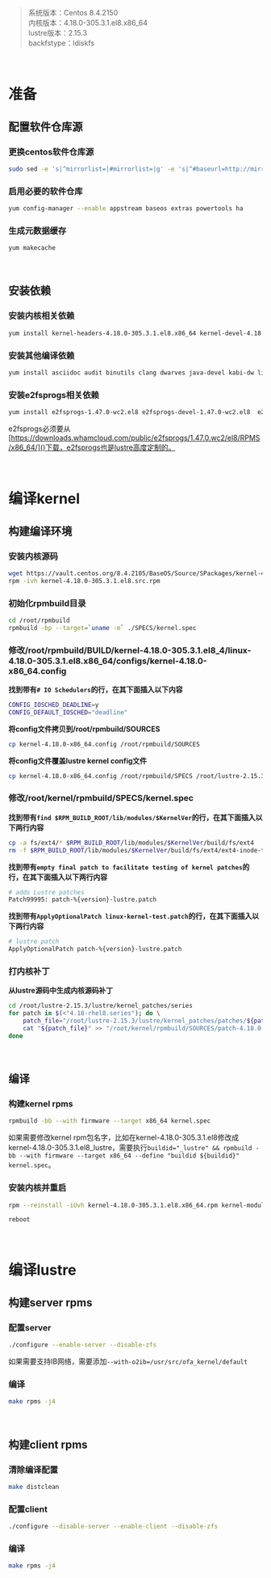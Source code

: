 > 系统版本：Centos 8.4.2150  
> 内核版本：4.18.0-305.3.1.el8.x86_64  
> lustre版本：2.15.3  
> backfstype：ldiskfs  

&nbsp;
# 准备
## 配置软件仓库源
### 更换centos软件仓库源
```bash
sudo sed -e 's|^mirrorlist=|#mirrorlist=|g' -e 's|^#baseurl=http://mirror.centos.org/$contentdir/$releasever|baseurl=https://vault.centos.org/8.4.2105|g' -i.bak /etc/yum.repos.d/CentOS-*.repo
```

### 启用必要的软件仓库
```bash
yum config-manager --enable appstream baseos extras powertools ha
```

### 生成元数据缓存
```bash
yum makecache
```

&nbsp;
## 安装依赖
### 安装内核相关依赖
```bash
yum install kernel-headers-4.18.0-305.3.1.el8.x86_64 kernel-devel-4.18.0-305.3.1.el8 kernel-abi-stablelists-4.18.0-305.3.1.el8 kernel-rpm-macros asciidoc audit binutils clang dwarves java-devel kabi-dw libbabeltrace-devel libbpf-devel libcap-devel libcap-ng-devel libmnl-devel llvm perl-generators python3-docutils
```

### 安装其他编译依赖
```bash
yum install asciidoc audit binutils clang dwarves java-devel kabi-dw libbabeltrace-devel libbpf-devel libcap-devel libcap-ng-devel libmnl-devel llvm perl-generators python3-docutils bison device-mapper-devel elfutils-devel elfutils-libelf-devel expect flex gcc gcc-c++ git glib2 glib2-devel hmaccalc keyutils-libs-devel krb5-devel ksh libattr-devel libblkid-devel libselinux-devel libtool libuuid-devel libyaml-devel lsscsi make ncurses-devel net-snmp-devel net-tools newt-devel numactl-devel parted patchutils pciutils-devel perl-ExtUtils-Embed pesign redhat-rpm-config rpm-build systemd-devel tcl tcl-devel tk tk-devel wget xmlto yum-utils zlib-devel libmount-devel libnl3-devel python3-devel
```

### 安装e2fsprogs相关依赖
```bash
yum install e2fsprogs-1.47.0-wc2.el8 e2fsprogs-devel-1.47.0-wc2.el8  e2fsprogs-libs-1.47.0-wc2.el8 e2fsprogs-static-1.47.0-wc2.el8  libcom_err-1.47.0-wc2.el8 libcom_err-devel-1.47.0-wc2.el8 libss-1.47.0-wc2.el8 libss-devel-1.47.0-wc2.el8
```
e2fsprogs必须要从[https://downloads.whamcloud.com/public/e2fsprogs/1.47.0.wc2/el8/RPMS/x86_64/]()下载，e2fsprogs也是lustre高度定制的。

&nbsp;
&nbsp;
# 编译kernel
## 构建编译环境
### 安装内核源码
```bash
wget https://vault.centos.org/8.4.2105/BaseOS/Source/SPackages/kernel-4.18.0-305.3.1.el8.src.rpm
rpm -ivh kernel-4.18.0-305.3.1.el8.src.rpm
```

### 初始化rpmbuild目录
```bash
cd /root/rpmbuild
rpmbuild -bp --target=`uname -m` ./SPECS/kernel.spec
```

### 修改/root/rpmbuild/BUILD/kernel-4.18.0-305.3.1.el8_4/linux-4.18.0-305.3.1.el8.x86_64/configs/kernel-4.18.0-x86_64.config
**找到带有`# IO Schedulers`的行，在其下面插入以下内容**
```bash
CONFIG_IOSCHED_DEADLINE=y
CONFIG_DEFAULT_IOSCHED="deadline"
```

**将config文件拷贝到/root/rpmbuild/SOURCES**
```bash
cp kernel-4.18.0-x86_64.config /root/rpmbuild/SOURCES
```

**将config文件覆盖lustre kernel config文件**
```bash
cp kernel-4.18.0-x86_64.config /root/rpmbuild/SPECS /root/lustre-2.15.3/lustre/kernel_patches/kernel_configs/kernel-4.18.0-4.18-rhel8.4-x86_64.config
```

### 修改/root/kernel/rpmbuild/SPECS/kernel.spec
**找到带有`find $RPM_BUILD_ROOT/lib/modules/$KernelVer`的行，在其下面插入以下两行内容**
```bash
cp -a fs/ext4/* $RPM_BUILD_ROOT/lib/modules/$KernelVer/build/fs/ext4
rm -f $RPM_BUILD_ROOT/lib/modules/$KernelVer/build/fs/ext4/ext4-inode-test*
```

**找到带有`empty final patch to facilitate testing of kernel patches`的行，在其下面插入以下两行内容**
```bash
# adds Lustre patches
Patch99995: patch-%{version}-lustre.patch
```

**找到带有`ApplyOptionalPatch linux-kernel-test.patch`的行，在其下面插入以下两行内容**
```bash
# lustre patch
ApplyOptionalPatch patch-%{version}-lustre.patch
```

### 打内核补丁
**从lustre源码中生成内核源码补丁**
```bash
cd /root/lustre-2.15.3/lustre/kernel_patches/series
for patch in $(<"4.18-rhel8.series"); do \
    patch_file="/root/lustre-2.15.3/lustre/kernel_patches/patches/${patch}"; \
    cat "${patch_file}" >> "/root/kernel/rpmbuild/SOURCES/patch-4.18.0-lustre.patch"; \
done
```

&nbsp;
## 编译
### 构建kernel rpms
```bash
rpmbuild -bb --with firmware --target x86_64 kernel.spec
```
如果需要修改kernel rpm包名字，比如在kernel-4.18.0-305.3.1.el8修改成kernel-4.18.0-305.3.1.el8_lustre，需要执行`buildid="_lustre" && rpmbuild -bb --with firmware --target x86_64 --define "buildid ${buildid}" kernel.spec`。

### 安装内核并重启
```bash
rpm --reinstall -iUvh kernel-4.18.0-305.3.1.el8.x86_64.rpm kernel-modules-4.18.0-305.3.1.el8.x86_64.rpm kernel-core-4.18.0-305.3.1.el8.x86_64.rpm kernel-devel-4.18.0-305.3.1.el8.x86_64.rpm kernel-headers-4.18.0-305.3.1.el8.x86_64.rpm kernel-modules-extra-4.18.0-305.3.1.el8.x86_64.rpm kernel-tools-4.18.0-305.3.1.el8.x86_64.rpm kernel-tools-libs-4.18.0-305.3.1.el8.x86_64.rpm

reboot
```

&nbsp;
&nbsp;
# 编译lustre
## 构建server rpms
### 配置server
```bash
./configure --enable-server --disable-zfs
```
如果需要支持IB网络，需要添加`--with-o2ib=/usr/src/ofa_kernel/default`

### 编译
```bash
make rpms -j4
```

&nbsp;
## 构建client rpms
### 清除编译配置
```bash
make distclean
```

### 配置client
```bash
./configure --disable-server --enable-client --disable-zfs
```

### 编译
```bash
make rpms -j4
```